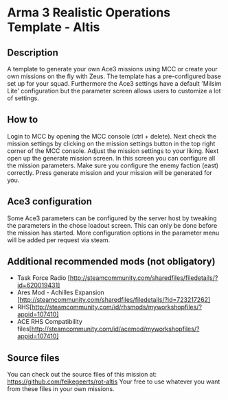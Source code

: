 # Arma 3 Realistic Operations Template - Altis

## Description
A template to generate your own Ace3 missions using MCC or create your own missions on the fly with Zeus. The template has a pre-configured base set up for your squad. Furthermore the Ace3 settings have a default 'Milsim Lite' configuration but the parameter screen allows users to customize a lot of settings.

## How to
Login to MCC by opening the MCC console (ctrl + delete). Next check the mission settings by clicking on the mission settings button in the top right corner of the MCC console. Adjust the mission settings to your liking.
Next open up the generate mission screen. In this screen you can configure all the mission parameters. Make sure you configure the enemy faction (east) correctly. Press generate mission and your mission will be generated for you.

## Ace3 configuration
Some Ace3 parameters can be configured by the server host by tweaking the parameters in the chose loadout screen. This can only be done before the mission has started. More configuration options in the parameter menu will be added per request via steam. 

## Additional recommended mods (not obligatory)
- Task Force Radio [http://steamcommunity.com/sharedfiles/filedetails/?id=620019431]
- Ares Mod - Achilles Expansion [http://steamcommunity.com/sharedfiles/filedetails/?id=723217262]
- RHS[http://steamcommunity.com/id/rhsmods/myworkshopfiles/?appid=107410]
- ACE RHS Compatibility files[http://steamcommunity.com/id/acemod/myworkshopfiles/?appid=107410]

## Source files
You can check out the source files of this mission at:
https://github.com/feikegeerts/rot-altis
Your free to use whatever you want from these files in your own missions.
